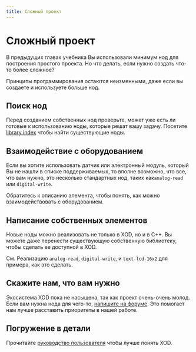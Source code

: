 ```yaml
---
title: Сложный проект
---
```


# Сложный проект

В предыдущих главах учебника Вы использовали минимум нод для построения
простого проекта. Но что делать, если нужно создать что-то более сложное?

Принципы программирования остаются неизменными, даже если вы создаете и используете больше нод.
## Поиск нод

Перед созданием собственных нод проверьте, может уже есть ли готовые к использованию ноды, которые решат вашу задачу. Посетите [library index](/libs/) чтобы найти существующие ноды.

## Взаимодействие с оборудованием

Если вы хотите использовать датчик или электронный модуль, который Вы не нашли в списке
поддерживаемых, то вполне возможно, что все, что вам нужно, это несколько стандартных нод, таких как`analog-read` или `digital-write`.

Обратитесь к описанию элемента, чтобы понять, как можно взаимодействовать с оборудованием.

## Написание собственных элементов

Новые ноды можно реализовать не только в XOD, но и в C++. Вы можете даже
перенести существующую собственную библиотеку, чтобы сделать ее доступной в XOD.

См. Реализацию `analog-read`, `digital-write`, и `text-lcd-16x2`
для примера, как это сделать.

## Скажите нам, что вам нужно

Экосистема XOD пока не насыщена, так как проект очень-очень молод. Если вам нужна
нода для чего-то, [напишите на форуме](//forum.xod.io). Это помогает
нам лучше расставить приоритеты в нашей работе.

## Погружение в детали

Прочитайте [руководство пользователя](/docs/#users-guide) чтобы лучше понять XOD.
